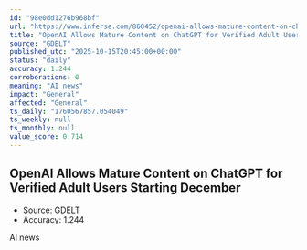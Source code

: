 ```yaml
---
id: "98e0dd1276b968bf"
url: "https://www.inferse.com/860452/openai-allows-mature-content-on-chatgpt-for-verified-adult-users-starting-december/"
title: "OpenAI Allows Mature Content on ChatGPT for Verified Adult Users Starting December"
source: "GDELT"
published_utc: "2025-10-15T20:45:00+00:00"
status: "daily"
accuracy: 1.244
corroborations: 0
meaning: "AI news"
impact: "General"
affected: "General"
ts_daily: "1760567857.054049"
ts_weekly: null
ts_monthly: null
value_score: 0.714
---
```

## OpenAI Allows Mature Content on ChatGPT for Verified Adult Users Starting December

- Source: GDELT
- Accuracy: 1.244

AI news
